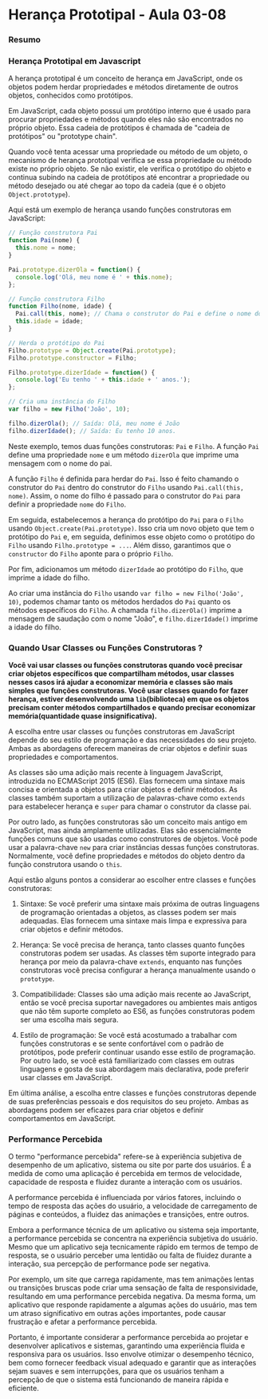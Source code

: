 <!--
Antes de publicar a issue, lembre-se de clicar na aba "Preview", para visualizar se a formatação está correta =)
-->

<!-- Escreva/insira as imagens após essa linha -->

# Herança Prototipal - Aula 03-08

### Resumo

### Herança Prototipal em Javascript

A herança prototipal é um conceito de herança em JavaScript, onde os objetos podem herdar propriedades e métodos diretamente de outros objetos, conhecidos como protótipos.

Em JavaScript, cada objeto possui um protótipo interno que é usado para procurar propriedades e métodos quando eles não são encontrados no próprio objeto. Essa cadeia de protótipos é chamada de "cadeia de protótipos" ou "prototype chain".

Quando você tenta acessar uma propriedade ou método de um objeto, o mecanismo de herança prototipal verifica se essa propriedade ou método existe no próprio objeto. Se não existir, ele verifica o protótipo do objeto e continua subindo na cadeia de protótipos até encontrar a propriedade ou método desejado ou até chegar ao topo da cadeia (que é o objeto `Object.prototype`).

Aqui está um exemplo de herança usando funções construtoras em JavaScript:

```javascript
// Função construtora Pai
function Pai(nome) {
  this.nome = nome;
}

Pai.prototype.dizerOla = function() {
  console.log('Olá, meu nome é ' + this.nome);
};

// Função construtora Filho
function Filho(nome, idade) {
  Pai.call(this, nome); // Chama o construtor do Pai e define o nome do Filho
  this.idade = idade;
}

// Herda o protótipo do Pai
Filho.prototype = Object.create(Pai.prototype);
Filho.prototype.constructor = Filho;

Filho.prototype.dizerIdade = function() {
  console.log('Eu tenho ' + this.idade + ' anos.');
};

// Cria uma instância do Filho
var filho = new Filho('João', 10);

filho.dizerOla(); // Saída: Olá, meu nome é João
filho.dizerIdade(); // Saída: Eu tenho 10 anos.
```

Neste exemplo, temos duas funções construtoras: `Pai` e `Filho`. A função `Pai` define uma propriedade `nome` e um método `dizerOla` que imprime uma mensagem com o nome do pai.

A função `Filho` é definida para herdar do `Pai`. Isso é feito chamando o construtor do `Pai` dentro do construtor do `Filho` usando `Pai.call(this, nome)`. Assim, o nome do filho é passado para o construtor do `Pai` para definir a propriedade `nome` do `Filho`.

Em seguida, estabelecemos a herança do protótipo do `Pai` para o `Filho` usando `Object.create(Pai.prototype)`. Isso cria um novo objeto que tem o protótipo do `Pai` e, em seguida, definimos esse objeto como o protótipo do `Filho` usando `Filho.prototype = ...`. Além disso, garantimos que o `constructor` do `Filho` aponte para o próprio `Filho`.

Por fim, adicionamos um método `dizerIdade` ao protótipo do `Filho`, que imprime a idade do filho.

Ao criar uma instância do `Filho` usando `var filho = new Filho('João', 10)`, podemos chamar tanto os métodos herdados do `Pai` quanto os métodos específicos do `Filho`. A chamada `filho.dizerOla()` imprime a mensagem de saudação com o nome "João", e `filho.dizerIdade()` imprime a idade do filho.

### Quando Usar Classes ou Funções Construtoras ?

**Você vai usar classes ou funções construtoras quando você precisar criar objetos específicos que compartilham métodos, usar classes nesses casos irá ajudar a economizar memória e classes são mais simples que funções construtoras. Você usar classes quando for fazer herança, estiver desenvolvendo uma `lib`(biblioteca) em que os objetos precisam conter métodos compartilhados e quando precisar economizar memória(quantidade quase insignificativa).**

A escolha entre usar classes ou funções construtoras em JavaScript depende do seu estilo de programação e das necessidades do seu projeto. Ambas as abordagens oferecem maneiras de criar objetos e definir suas propriedades e comportamentos.

As classes são uma adição mais recente à linguagem JavaScript, introduzida no ECMAScript 2015 (ES6). Elas fornecem uma sintaxe mais concisa e orientada a objetos para criar objetos e definir métodos. As classes também suportam a utilização de palavras-chave como `extends` para estabelecer herança e `super` para chamar o construtor da classe pai.

Por outro lado, as funções construtoras são um conceito mais antigo em JavaScript, mas ainda amplamente utilizadas. Elas são essencialmente funções comuns que são usadas como construtores de objetos. Você pode usar a palavra-chave `new` para criar instâncias dessas funções construtoras. Normalmente, você define propriedades e métodos do objeto dentro da função construtora usando o `this`.

Aqui estão alguns pontos a considerar ao escolher entre classes e funções construtoras:

1. Sintaxe: Se você preferir uma sintaxe mais próxima de outras linguagens de programação orientadas a objetos, as classes podem ser mais adequadas. Elas fornecem uma sintaxe mais limpa e expressiva para criar objetos e definir métodos.

2. Herança: Se você precisa de herança, tanto classes quanto funções construtoras podem ser usadas. As classes têm suporte integrado para herança por meio da palavra-chave `extends`, enquanto nas funções construtoras você precisa configurar a herança manualmente usando o `prototype`.

3. Compatibilidade: Classes são uma adição mais recente ao JavaScript, então se você precisa suportar navegadores ou ambientes mais antigos que não têm suporte completo ao ES6, as funções construtoras podem ser uma escolha mais segura.

4. Estilo de programação: Se você está acostumado a trabalhar com funções construtoras e se sente confortável com o padrão de protótipos, pode preferir continuar usando esse estilo de programação. Por outro lado, se você está familiarizado com classes em outras linguagens e gosta de sua abordagem mais declarativa, pode preferir usar classes em JavaScript.

Em última análise, a escolha entre classes e funções construtoras depende de suas preferências pessoais e dos requisitos do seu projeto. Ambas as abordagens podem ser eficazes para criar objetos e definir comportamentos em JavaScript.

### Performance Percebida

O termo "performance percebida" refere-se à experiência subjetiva de desempenho de um aplicativo, sistema ou site por parte dos usuários. É a medida de como uma aplicação é percebida em termos de velocidade, capacidade de resposta e fluidez durante a interação com os usuários.

A performance percebida é influenciada por vários fatores, incluindo o tempo de resposta das ações do usuário, a velocidade de carregamento de páginas e conteúdos, a fluidez das animações e transições, entre outros.

Embora a performance técnica de um aplicativo ou sistema seja importante, a performance percebida se concentra na experiência subjetiva do usuário. Mesmo que um aplicativo seja tecnicamente rápido em termos de tempo de resposta, se o usuário perceber uma lentidão ou falta de fluidez durante a interação, sua percepção de performance pode ser negativa.

Por exemplo, um site que carrega rapidamente, mas tem animações lentas ou transições bruscas pode criar uma sensação de falta de responsividade, resultando em uma performance percebida negativa. Da mesma forma, um aplicativo que responde rapidamente a algumas ações do usuário, mas tem um atraso significativo em outras ações importantes, pode causar frustração e afetar a performance percebida.

Portanto, é importante considerar a performance percebida ao projetar e desenvolver aplicativos e sistemas, garantindo uma experiência fluida e responsiva para os usuários. Isso envolve otimizar o desempenho técnico, bem como fornecer feedback visual adequado e garantir que as interações sejam suaves e sem interrupções, para que os usuários tenham a percepção de que o sistema está funcionando de maneira rápida e eficiente.
